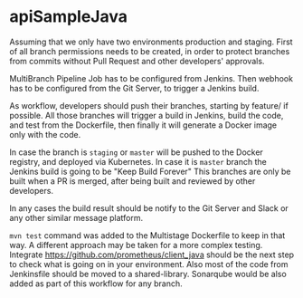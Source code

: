 # apiSampleJava

Assuming that we only have two environments production and staging. First of all branch permissions needs to be created, in order to protect branches from commits without Pull Request and other developers' approvals.

MultiBranch Pipeline Job has to be configured from Jenkins. Then webhook has to be configured from the Git Server, to trigger a Jenkins build.

As workflow, developers should push their branches, starting by feature/ if possible. All those branches will trigger a build in Jenkins, build the code, and test from the Dockerfile, then finally it will generate a Docker image only with the code.

In case the branch is `staging` or `master` will be pushed to the Docker registry, and deployed via Kubernetes. In case it is `master` branch the Jenkins build is going to be "Keep Build Forever" This branches are only be built when a PR is merged, after being built and reviewed by other developers.

In any cases the build result should be notify to the Git Server and Slack or any other similar message platform.

`mvn test` command was added to the Multistage Dockerfile to keep in that way. A different approach may be taken for a more complex testing. Integrate https://github.com/prometheus/client_java should be the next step to check what is going on in your environment. Also most of the code from Jenkinsfile should be moved to a shared-library. Sonarqube would be also added as part of this workflow for any branch.
